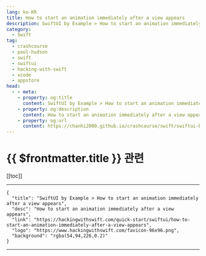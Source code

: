 ```yaml
---
lang: ko-KR
title: How to start an animation immediately after a view appears
description: SwiftUI by Example > How to start an animation immediately after a view appears
category:
  - Swift
tag: 
  - crashcourse
  - paul-hudson
  - swift
  - swiftui
  - hacking-with-swift
  - xcode
  - appstore
head:
  - - meta:
    - property: og:title
      content: SwiftUI by Example > How to start an animation immediately after a view appears
    - property: og:description
      content: How to start an animation immediately after a view appears
    - property: og:url
      content: https://chanhi2000.github.io/crashcourse/swift/swiftui-by-example/18-animation/how-to-start-an-animation-immediately-after-a-view-appears.html
---
```


# {{ $frontmatter.title }} 관련

[[toc]]

---

```component VPCard
{
  "title": "SwiftUI by Example > How to start an animation immediately after a view appears",
  "desc": "How to start an animation immediately after a view appears",
  "link": "https://hackingwithswift.com/quick-start/swiftui/how-to-start-an-animation-immediately-after-a-view-appears",
  "logo": "https://www.hackingwithswift.com/favicon-96x96.png",
  "background": "rgba(54,94,226,0.2)"
}
```

---

<TagLinks />